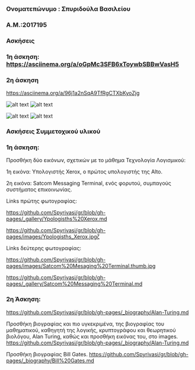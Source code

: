 
### Ονοματεπώνυμο : Σπυριδούλα Βασιλείου

### Α.Μ.:2017195

### Ασκήσεις

### 1η άσκηση: https://asciinema.org/a/oGpMc3SFB6xToywbSBBwVasH5

### 2η άσκηση

https://asciinema.org/a/96j1a2nSqA9TfRgCTXbKyoZjg



![alt text](https://github.com/Spyrivasi/sw/blob/2017195/projects/2017195/hello-ntfy.png)
![alt text](https://github.com/Spyrivasi/sw/blob/2017195/projects/2017195/hello-lock.png)

![alt text](https://github.com/Spyrivasi/sw/blob/2017195/projects/2017195/cpntfy%20(1).png)
![alt text](https://github.com/Spyrivasi/sw/blob/2017195/projects/2017195/cpnfy.png)




### Ασκήσεις Συμμετοχικού υλικού

### 1η άσκηση:

Προσθήκη δύο εικόνων, σχετικών με το μάθημα Τεχνολογία Λογισμικού:

1η εικόνα: Υπολογιστής Xerox, ο πρώτος υπολογιστής της Alto.

2η εικόνα:  Satcom Messaging Terminal, ενός φορυτού, συμπαγούς συστήματος επικοινωνίας.


Links πρώτης φωτογραφίας:


https://github.com/Spyrivasi/gr/blob/gh-pages/_gallery/Ypologisths%20Xerox.md

https://github.com/Spyrivasi/gr/blob/gh-pages/images/Ypologisths_Xerox.jpgζ

 Links δεύτερης φωτογραφίας:
 
 https://github.com/Spyrivasi/gr/blob/gh-pages/images/Satcom%20Mesaging%20Terminal.thumb.jpg
 
 https://github.com/Spyrivasi/gr/blob/gh-pages/_gallery/Satcom%20Messaging%20Terminal.md
 
 
 ### 2η Άσκηση:
 
 
 https://github.com/Spyrivasi/gr/blob/gh-pages/_biography/Alan-Turing.md
 
 

Προσθήκη βιογραφίας και πιο  υγκεκριμένα, της βιογραφίας του μαθηματικού, καθηγητή της λογικής, κρυπτογράφου και θεωρητικού βιολόγου, Alan Turing, καθώς και προσθήκη εικόνας του, στο images. https://github.com/Spyrivasi/gr/blob/gh-pages/_biography/Alan-Turing.md

Προσθήκη βιογραφίας Bill Gates. https://github.com/Spyrivasi/gr/blob/gh-pages/_biography/Bill%20Gates.md

